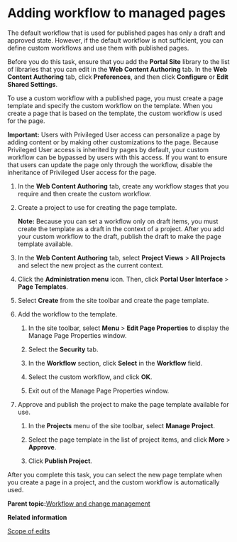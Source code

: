 # Adding workflow to managed pages

The default workflow that is used for published pages has only a draft and approved state. However, if the default workflow is not sufficient, you can define custom workflows and use them with published pages.

Before you do this task, ensure that you add the **Portal Site** library to the list of libraries that you can edit in the **Web Content Authoring** tab. In the **Web Content Authoring** tab, click **Preferences**, and then click **Configure** or **Edit Shared Settings**.

To use a custom workflow with a published page, you must create a page template and specify the custom workflow on the template. When you create a page that is based on the template, the custom workflow is used for the page.

**Important:** Users with Privileged User access can personalize a page by adding content or by making other customizations to the page. Because Privileged User access is inherited by pages by default, your custom workflow can be bypassed by users with this access. If you want to ensure that users can update the page only through the workflow, disable the inheritance of Privileged User access for the page.

1.  In the **Web Content Authoring** tab, create any workflow stages that you require and then create the custom workflow.

2.  Create a project to use for creating the page template.

    **Note:** Because you can set a workflow only on draft items, you must create the template as a draft in the context of a project. After you add your custom workflow to the draft, publish the draft to make the page template available.

3.  In the **Web Content Authoring** tab, select **Project Views** \> **All Projects** and select the new project as the current context.

4.  Click the **Administration menu** icon. Then, click **Portal User Interface** \> **Page Templates**.

5.  Select **Create** from the site toolbar and create the page template.

6.  Add the workflow to the template.

    1.  In the site toolbar, select **Menu** \> **Edit Page Properties** to display the Manage Page Properties window.

    2.  Select the **Security** tab.

    3.  In the **Workflow** section, click **Select** in the **Workflow** field.

    4.  Select the custom workflow, and click **OK**.

    5.  Exit out of the Manage Page Properties window.

7.  Approve and publish the project to make the page template available for use.

    1.  In the **Projects** menu of the site toolbar, select **Manage Project**.

    2.  Select the page template in the list of project items, and click **More** \> **Approve**.

    3.  Click **Publish Project**.


After you complete this task, you can select the new page template when you create a page in a project, and the custom workflow is automatically used.

**Parent topic:**[Workflow and change management](../wcm/wcm_cms_change.md)

**Related information**  


[Scope of edits](../wcm/wcm_mngpages_editscope.md)


